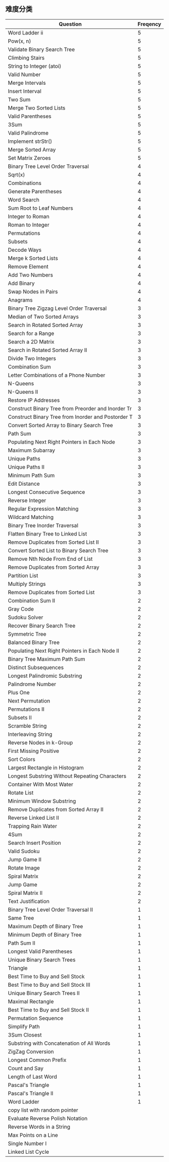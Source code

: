 难度分类
------------

| Question                                           | Freqency |
|----------------------------------------------------|----------|
| Word Ladder ii                                     | 5        |
| Pow(x, n)                                          | 5        |
| Validate Binary Search Tree                        | 5        |
| Climbing Stairs                                    | 5        |
| String to Integer (atoi)                           | 5        |
| Valid Number                                       | 5        |
| Merge Intervals                                    | 5        |
| Insert Interval                                    | 5        |
| Two Sum                                            | 5        |
| Merge Two Sorted Lists                             | 5        |
| Valid Parentheses                                  | 5        |
| 3Sum                                               | 5        |
| Valid Palindrome                                   | 5        |
| Implement strStr()                                 | 5        |
| Merge Sorted Array                                 | 5        |
| Set Matrix Zeroes                                  | 5        |
| Binary Tree Level Order Traversal                  | 4        |
| Sqrt(x)                                            | 4        |
| Combinations                                       | 4        |
| Generate Parentheses                               | 4        |
| Word Search                                        | 4        |
| Sum Root to Leaf Numbers                           | 4        |
| Integer to Roman                                   | 4        |
| Roman to Integer                                   | 4        |
| Permutations                                       | 4        |
| Subsets                                            | 4        |
| Decode Ways                                        | 4        |
| Merge k Sorted Lists                               | 4        |
| Remove Element                                     | 4        |
| Add Two Numbers                                    | 4        |
| Add Binary                                         | 4        |
| Swap Nodes in Pairs                                | 4        |
| Anagrams                                           | 4        |
| Binary Tree Zigzag Level Order Traversal           | 3        |
| Median of Two Sorted Arrays                        | 3        |
| Search in Rotated Sorted Array                     | 3        |
| Search for a Range                                 | 3        |
| Search a 2D Matrix                                 | 3        |
| Search in Rotated Sorted Array II                  | 3        |
| Divide Two Integers                                | 3        |
| Combination Sum                                    | 3        |
| Letter Combinations of a Phone Number              | 3        |
| N-Queens                                           | 3        |
| N-Queens II                                        | 3        |
| Restore IP Addresses                               | 3        |
| Construct Binary Tree from Preorder and Inorder Tr | 3        |
| Construct Binary Tree from Inorder and Postorder T | 3        |
| Convert Sorted Array to Binary Search Tree         | 3        |
| Path Sum                                           | 3        |
| Populating Next Right Pointers in Each Node        | 3        |
| Maximum Subarray                                   | 3        |
| Unique Paths                                       | 3        |
| Unique Paths II                                    | 3        |
| Minimum Path Sum                                   | 3        |
| Edit Distance                                      | 3        |
| Longest Consecutive Sequence                       | 3        |
| Reverse Integer                                    | 3        |
| Regular Expression Matching                        | 3        |
| Wildcard Matching                                  | 3        |
| Binary Tree Inorder Traversal                      | 3        |
| Flatten Binary Tree to Linked List                 | 3        |
| Remove Duplicates from Sorted List II              | 3        |
| Convert Sorted List to Binary Search Tree          | 3        |
| Remove Nth Node From End of List                   | 3        |
| Remove Duplicates from Sorted Array                | 3        |
| Partition List                                     | 3        |
| Multiply Strings                                   | 3        |
| Remove Duplicates from Sorted List                 | 3        |
| Combination Sum II                                 | 2        |
| Gray Code                                          | 2        |
| Sudoku Solver                                      | 2        |
| Recover Binary Search Tree                         | 2        |
| Symmetric Tree                                     | 2        |
| Balanced Binary Tree                               | 2        |
| Populating Next Right Pointers in Each Node II     | 2        |
| Binary Tree Maximum Path Sum                       | 2        |
| Distinct Subsequences                              | 2        |
| Longest Palindromic Substring                      | 2        |
| Palindrome Number                                  | 2        |
| Plus One                                           | 2        |
| Next Permutation                                   | 2        |
| Permutations II                                    | 2        |
| Subsets II                                         | 2        |
| Scramble String                                    | 2        |
| Interleaving String                                | 2        |
| Reverse Nodes in k-Group                           | 2        |
| First Missing Positive                             | 2        |
| Sort Colors                                        | 2        |
| Largest Rectangle in Histogram                     | 2        |
| Longest Substring Without Repeating Characters     | 2        |
| Container With Most Water                          | 2        |
| Rotate List                                        | 2        |
| Minimum Window Substring                           | 2        |
| Remove Duplicates from Sorted Array II             | 2        |
| Reverse Linked List II                             | 2        |
| Trapping Rain Water                                | 2        |
| 4Sum                                               | 2        |
| Search Insert Position                             | 2        |
| Valid Sudoku                                       | 2        |
| Jump Game II                                       | 2        |
| Rotate Image                                       | 2        |
| Spiral Matrix                                      | 2        |
| Jump Game                                          | 2        |
| Spiral Matrix II                                   | 2        |
| Text Justification                                 | 2        |
| Binary Tree Level Order Traversal II               | 1        |
| Same Tree                                          | 1        |
| Maximum Depth of Binary Tree                       | 1        |
| Minimum Depth of Binary Tree                       | 1        |
| Path Sum II                                        | 1        |
| Longest Valid Parentheses                          | 1        |
| Unique Binary Search Trees                         | 1        |
| Triangle                                           | 1        |
| Best Time to Buy and Sell Stock                    | 1        |
| Best Time to Buy and Sell Stock III                | 1        |
| Unique Binary Search Trees II                      | 1        |
| Maximal Rectangle                                  | 1        |
| Best Time to Buy and Sell Stock II                 | 1        |
| Permutation Sequence                               | 1        |
| Simplify Path                                      | 1        |
| 3Sum Closest                                       | 1        |
| Substring with Concatenation of All Words          | 1        |
| ZigZag Conversion                                  | 1        |
| Longest Common Prefix                              | 1        |
| Count and Say                                      | 1        |
| Length of Last Word                                | 1        |
| Pascal's Triangle                                  | 1        |
| Pascal's Triangle II                               | 1        |
| Word Ladder                                        | 1        |
| copy list with random pointer                      |          |
| Evaluate Reverse Polish Notation                   |          |
| Reverse Words in a String                          |          |
| Max Points on a Line                               |          |
| Single Number I                                    |          |
| Linked List Cycle                                  |          |